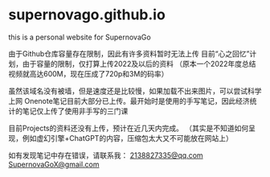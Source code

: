 # supernovago.github.io
this is a personal website for SupernovaGo

由于Github仓库容量存在限制，因此有许多资料暂时无法上传
目前“心之回忆”计划，由于容量的限制，仅打算上传2022及以后的资料
    （原本一个2022年度总结视频就高达600M，现在压成了720p和3M的码率）


虽然该域名没有被墙，但是速度还是比较慢，如果加载不出来图片，可以尝试科学上网
Onenote笔记目前大部分已上传。最开始时是使用的手写笔记，因此经济统计的笔记仅上传了使用非手写的三门课


目前Projects的资料还没有上传，预计在近几天内完成。
    （其实是不知道如何呈现，例如虚幻引擎+ChatGPT的内容，压缩包太大又不可能放在网站上）



如有发现笔记中存在错误，请联系我：
    2138827335@qq.com
    SupernovaGoX@gmail.com